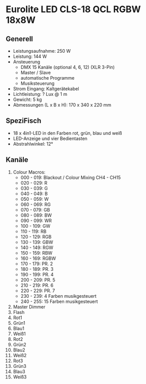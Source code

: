 # Eurolite LED CLS-18 QCL RGBW 18x8W

## Generell

- Leistungsaufnahme: 250 W
- Leistung: 144 W
- Ansteuerung
   - DMX 15 Kanäle (optional 4, 6, 12) (XLR 3-Pin)
   - Master / Slave
   - automatische Programme
   - Musiksteuerung
- Strom Eingang: Kaltgerätekabel
- Lichtleistung: ? Lux @ 1 m
- Gewicht: 5 kg
- Abmessungen (L x B x H): 170 x 340 x 220 mm

## SpeziFisch

- 18 x 4in1-LED in den Farben rot, grün, blau und weiß
- LED-Anzeige und vier Bedientasten
- Abstrahlwinkel: 12°

## Kanäle

1. Colour Macros:
   - 000 - 019: Blackout / Colour Mixing CH4 - CH15
   - 020 - 029: R
   - 030 - 039: G
   - 040 - 049: B
   - 050 - 059: W
   - 060 - 069: RG
   - 070 - 079: GB
   - 080 - 089: BW
   - 090 - 099: WR
   - 100 - 109: GW
   - 110 - 119: RB
   - 120 - 129: RGB
   - 130 - 139: GBW
   - 140 - 149: RGW
   - 150 - 159: RBW
   - 160 - 169: RGBW
   - 170 - 179: PR. 2
   - 180 - 189: PR. 3
   - 190 - 199: PR. 4
   - 200 - 209: PR. 5
   - 210 - 219: PR. 6
   - 220 - 229: PR. 7
   - 230 - 239: 4 Farben musikgesteuert
   - 240 - 255: 15 Farben musikgesteuert
2. Master Dimmer
3. Flash
4. Rot1
5. Grün1
6. Blau1
7. Weiß1
8. Rot2
9. Grün2
10. Blau2
11. Weiß2
12. Rot3
13. Grün3
14. Blau3
15. Weiß3
